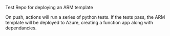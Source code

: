 Test Repo for deploying an ARM template

On push, actions will run a series of python tests. 
If the tests pass, the ARM template will be deployed to Azure, creating a function app along with dependancies.

